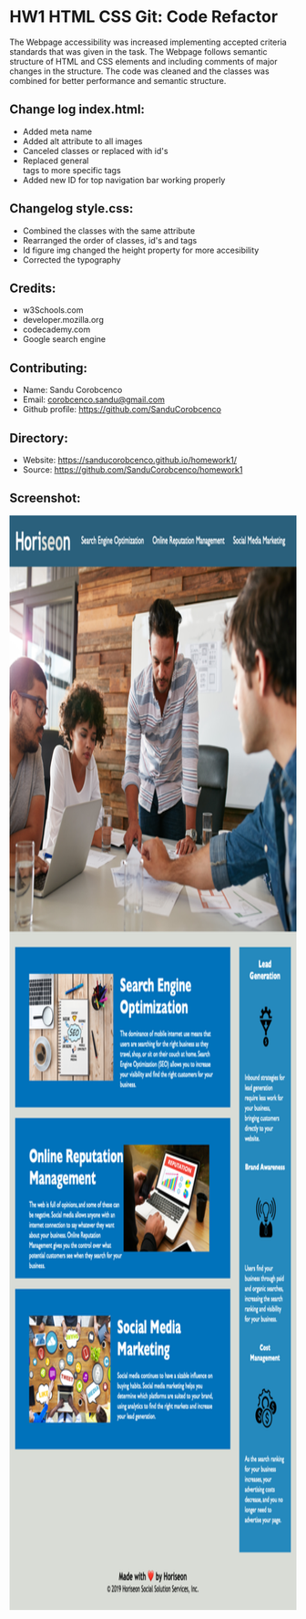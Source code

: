 # HW1 HTML CSS Git: Code Refactor
The Webpage accessibility was increased implementing accepted criteria standards that was given in the task. The Webpage follows semantic structure of HTML and CSS elements and including comments of major changes in the structure. The code was cleaned and the classes was combined for better performance and semantic structure.

## Change log index.html:
* Added meta name 
* Added alt attribute to all images
* Canceled classes or replaced with id's
* Replaced general <div> tags to more specific tags
* Added new ID for top navigation bar working properly

## Changelog style.css:
* Combined the classes with the same attribute
* Rearranged the order of classes, id's and tags
* Id figure img changed the height property for more accesibility
* Corrected the typography

## Credits:
* w3Schools.com
* developer.mozilla.org
* codecademy.com
* Google search engine

## Contributing:
* Name: Sandu Corobcenco
* Email: corobcenco.sandu@gmail.com
* Github profile: https://github.com/SanduCorobcenco

## Directory:
* Website: https://sanducorobcenco.github.io/homework1/
* Source: https://github.com/SanduCorobcenco/homework1

## Screenshot:
<p>
    <img src="./assets/images/2020-12-18_19-29-46.png" width="1280" height="1920" />
</p>

